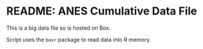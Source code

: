 # README: ANES Cumulative Data File

This is a big data file so is hosted on Box.

Script uses the `boxr` package to read data into R memory.


